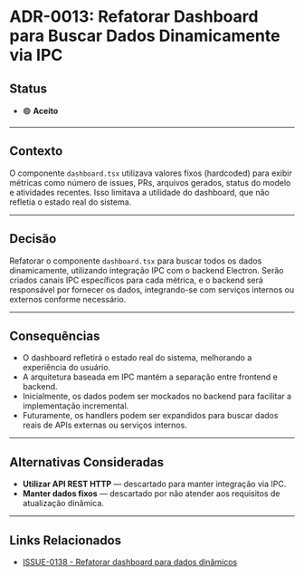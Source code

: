 # ADR-0013: Refatorar Dashboard para Buscar Dados Dinamicamente via IPC

## Status

- 🟢 **Aceito**

---

## Contexto

O componente `dashboard.tsx` utilizava valores fixos (hardcoded) para exibir métricas como número de issues, PRs, arquivos gerados, status do modelo e atividades recentes. Isso limitava a utilidade do dashboard, que não refletia o estado real do sistema.

---

## Decisão

Refatorar o componente `dashboard.tsx` para buscar todos os dados dinamicamente, utilizando integração IPC com o backend Electron. Serão criados canais IPC específicos para cada métrica, e o backend será responsável por fornecer os dados, integrando-se com serviços internos ou externos conforme necessário.

---

## Consequências

- O dashboard refletirá o estado real do sistema, melhorando a experiência do usuário.
- A arquitetura baseada em IPC mantém a separação entre frontend e backend.
- Inicialmente, os dados podem ser mockados no backend para facilitar a implementação incremental.
- Futuramente, os handlers podem ser expandidos para buscar dados reais de APIs externas ou serviços internos.

---

## Alternativas Consideradas

- **Utilizar API REST HTTP** — descartado para manter integração via IPC.
- **Manter dados fixos** — descartado por não atender aos requisitos de atualização dinâmica.

---

## Links Relacionados

- [ISSUE-0138 - Refatorar dashboard para dados dinâmicos](../../issues/backlog/improvement/ISSUE-0138-Refatorar-dashboard-para-dados-dinamicos/README.md)